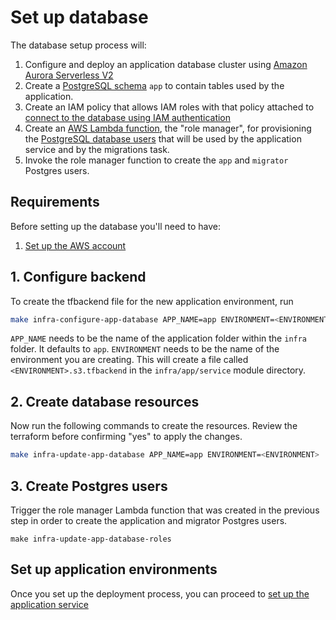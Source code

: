 # Set up database

The database setup process will:

1. Configure and deploy an application database cluster using [Amazon Aurora Serverless V2](https://aws.amazon.com/rds/aurora/serverless/)
2. Create a [PostgreSQL schema](https://www.postgresql.org/docs/current/ddl-schemas.html) `app` to contain tables used by the application.
3. Create an IAM policy that allows IAM roles with that policy attached to [connect to the database using IAM authentication](https://docs.aws.amazon.com/AmazonRDS/latest/UserGuide/UsingWithRDS.IAMDBAuth.Connecting.html)
4. Create an [AWS Lambda function](https://docs.aws.amazon.com/lambda/latest/dg/welcome.html), the "role manager", for provisioning the [PostgreSQL database users](https://www.postgresql.org/docs/8.0/user-manag.html) that will be used by the application service and by the migrations task.
5. Invoke the role manager function to create the `app` and `migrator` Postgres users.

## Requirements

Before setting up the database you'll need to have:

1. [Set up the AWS account](./set-up-aws-account.md)

## 1. Configure backend

To create the tfbackend file for the new application environment, run

```bash
make infra-configure-app-database APP_NAME=app ENVIRONMENT=<ENVIRONMENT>
```

`APP_NAME` needs to be the name of the application folder within the `infra` folder. It defaults to `app`.
`ENVIRONMENT` needs to be the name of the environment you are creating. This will create a file called `<ENVIRONMENT>.s3.tfbackend` in the `infra/app/service` module directory.

## 2. Create database resources

Now run the following commands to create the resources. Review the terraform before confirming "yes" to apply the changes.

```bash
make infra-update-app-database APP_NAME=app ENVIRONMENT=<ENVIRONMENT>
```

## 3. Create Postgres users

Trigger the role manager Lambda function that was created in the previous step in order to create the application and migrator Postgres users.

```
make infra-update-app-database-roles
```

## Set up application environments

Once you set up the deployment process, you can proceed to [set up the application service](./set-up-app-env.md)
